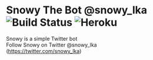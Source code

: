 # Snowy The Bot @snowy_lka  ![[Build Status](https://travis-ci.org/rifhanakram/snowy-the-bot.svg)](https://travis-ci.org/rifhanakram/snowy-the-bot)  ![Heroku](https://heroku-badge.herokuapp.com/?app=snowy-the-bot)
Snowy is a simple Twitter bot  
Follow Snowy on Twitter @snowy_lka </br> 
(https://twitter.com/snowy_lka)

